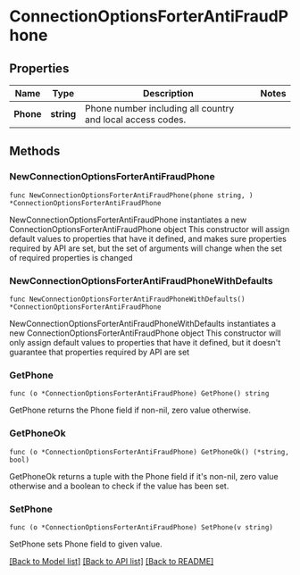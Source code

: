 # ConnectionOptionsForterAntiFraudPhone

## Properties

Name | Type | Description | Notes
------------ | ------------- | ------------- | -------------
**Phone** | **string** | Phone number including all country and local access codes. | 

## Methods

### NewConnectionOptionsForterAntiFraudPhone

`func NewConnectionOptionsForterAntiFraudPhone(phone string, ) *ConnectionOptionsForterAntiFraudPhone`

NewConnectionOptionsForterAntiFraudPhone instantiates a new ConnectionOptionsForterAntiFraudPhone object
This constructor will assign default values to properties that have it defined,
and makes sure properties required by API are set, but the set of arguments
will change when the set of required properties is changed

### NewConnectionOptionsForterAntiFraudPhoneWithDefaults

`func NewConnectionOptionsForterAntiFraudPhoneWithDefaults() *ConnectionOptionsForterAntiFraudPhone`

NewConnectionOptionsForterAntiFraudPhoneWithDefaults instantiates a new ConnectionOptionsForterAntiFraudPhone object
This constructor will only assign default values to properties that have it defined,
but it doesn't guarantee that properties required by API are set

### GetPhone

`func (o *ConnectionOptionsForterAntiFraudPhone) GetPhone() string`

GetPhone returns the Phone field if non-nil, zero value otherwise.

### GetPhoneOk

`func (o *ConnectionOptionsForterAntiFraudPhone) GetPhoneOk() (*string, bool)`

GetPhoneOk returns a tuple with the Phone field if it's non-nil, zero value otherwise
and a boolean to check if the value has been set.

### SetPhone

`func (o *ConnectionOptionsForterAntiFraudPhone) SetPhone(v string)`

SetPhone sets Phone field to given value.



[[Back to Model list]](../README.md#documentation-for-models) [[Back to API list]](../README.md#documentation-for-api-endpoints) [[Back to README]](../README.md)


